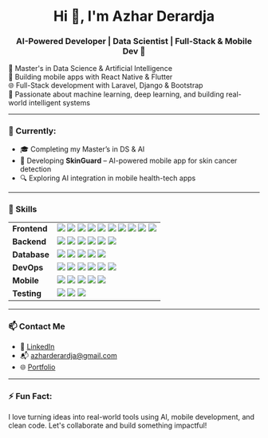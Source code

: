 <h1 align="center">Hi 👋, I'm Azhar Derardja</h1>
<h3 align="center">AI-Powered Developer | Data Scientist | Full-Stack & Mobile Dev 🚀</h3>

🌟 Master's in Data Science & Artificial Intelligence  
📱 Building mobile apps with React Native & Flutter  
🌐 Full-Stack development with Laravel, Django & Bootstrap  
🤖 Passionate about machine learning, deep learning, and building real-world intelligent systems  

---

### 🚀 Currently:
- 🎓 Completing my Master’s in DS & AI  
- 📱 Developing **SkinGuard** – AI-powered mobile app for skin cancer detection  
- 🔍 Exploring AI integration in mobile health-tech apps  

---

### 🧠 Skills

<table>
  <tr>
    <td><strong>Frontend</strong></td>
    <td>
      <img src="https://img.shields.io/badge/HTML5-E34F26?style=flat&logo=html5&logoColor=white"/>
      <img src="https://img.shields.io/badge/CSS3-1572B6?style=flat&logo=css3&logoColor=white"/>
      <img src="https://img.shields.io/badge/Sass-CC6699?style=flat&logo=sass&logoColor=white"/>
      <img src="https://img.shields.io/badge/Tailwind_CSS-06B6D4?style=flat&logo=tailwind-css&logoColor=white"/>
      <img src="https://img.shields.io/badge/React-20232A?style=flat&logo=react&logoColor=61DAFB"/>
      <img src="https://img.shields.io/badge/Next.js-000000?style=flat&logo=nextdotjs&logoColor=white"/>
      <img src="https://img.shields.io/badge/JavaScript-F7DF1E?style=flat&logo=javascript&logoColor=black"/>
      <img src="https://img.shields.io/badge/TypeScript-3178C6?style=flat&logo=typescript&logoColor=white"/>
      <img src="https://img.shields.io/badge/Material_UI-007FFF?style=flat&logo=mui&logoColor=white"/>
      <img src="https://img.shields.io/badge/Redux-593D88?style=flat&logo=redux&logoColor=white"/>
    </td>
  </tr>
  <tr>
    <td><strong>Backend</strong></td>
    <td>
      <img src="https://img.shields.io/badge/Node.js-339933?style=flat&logo=nodedotjs&logoColor=white"/>
      <img src="https://img.shields.io/badge/Express.js-000000?style=flat&logo=express&logoColor=white"/>
      <img src="https://img.shields.io/badge/NestJS-E0234E?style=flat&logo=nestjs&logoColor=white"/>
      <img src="https://img.shields.io/badge/Python-3776AB?style=flat&logo=python&logoColor=white"/>
      <img src="https://img.shields.io/badge/Django-092E20?style=flat&logo=django&logoColor=white"/>
      <img src="https://img.shields.io/badge/Laravel-FF2D20?style=flat&logo=laravel&logoColor=white"/>
    </td>
  </tr>
  <tr>
    <td><strong>Database</strong></td>
    <td>
      <img src="https://img.shields.io/badge/MongoDB-47A248?style=flat&logo=mongodb&logoColor=white"/>
      <img src="https://img.shields.io/badge/MySQL-005C84?style=flat&logo=mysql&logoColor=white"/>
      <img src="https://img.shields.io/badge/Firebase-FFCA28?style=flat&logo=firebase&logoColor=black"/>
      <img src="https://img.shields.io/badge/Supabase-3ECF8E?style=flat&logo=supabase&logoColor=white"/>
      <img src="https://img.shields.io/badge/SQLite-003B57?style=flat&logo=sqlite&logoColor=white"/>
    </td>
  </tr>
  <tr>
    <td><strong>DevOps</strong></td>
    <td>
      <img src="https://img.shields.io/badge/Git-F05032?style=flat&logo=git&logoColor=white"/>
      <img src="https://img.shields.io/badge/GitHub-181717?style=flat&logo=github&logoColor=white"/>
      <img src="https://img.shields.io/badge/Docker-2496ED?style=flat&logo=docker&logoColor=white"/>
      <img src="https://img.shields.io/badge/Linux-FCC624?style=flat&logo=linux&logoColor=black"/>
      <img src="https://img.shields.io/badge/Netlify-00C7B7?style=flat&logo=netlify&logoColor=white"/>
      <img src="https://img.shields.io/badge/Vercel-000000?style=flat&logo=vercel&logoColor=white"/>
    </td>
  </tr>
  <tr>
    <td><strong>Mobile</strong></td>
    <td>
      <img src="https://img.shields.io/badge/React_Native-20232A?style=flat&logo=react&logoColor=61DAFB"/>
      <img src="https://img.shields.io/badge/Expo-000020?style=flat&logo=expo&logoColor=white"/>
      <img src="https://img.shields.io/badge/Flutter-02569B?style=flat&logo=flutter&logoColor=white"/>
      <img src="https://img.shields.io/badge/Android-3DDC84?style=flat&logo=android&logoColor=white"/>
      <img src="https://img.shields.io/badge/iOS-000000?style=flat&logo=apple&logoColor=white"/>
    </td>
  </tr>
  <tr>
    <td><strong>Testing</strong></td>
    <td>
      <img src="https://img.shields.io/badge/Jest-C21325?style=flat&logo=jest&logoColor=white"/>
      <img src="https://img.shields.io/badge/Vitest-6E9F18?style=flat&logo=vitest&logoColor=white"/>
      <img src="https://img.shields.io/badge/Cypress-17202C?style=flat&logo=cypress&logoColor=white"/>
    </td>
  </tr>
</table>

---

### 📫 Contact Me
- 💼 [LinkedIn](https://www.linkedin.com/in/azhar-derardja-052a96217/)
- 📬 azharderardja@gmail.com
- 🌐 [Portfolio](https://azharderardja.netlify.app/)

---

### ⚡ Fun Fact:
I love turning ideas into real-world tools using AI, mobile development, and clean code. Let's collaborate and build something impactful!
